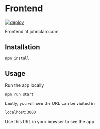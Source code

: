 # Frontend

[![deploy](https://github.com/johnclaro/podplayer/actions/workflows/main.yml/badge.svg)](https://github.com/johnclaro/podplayer/actions/workflows/main.yml)

Frontend of johnclaro.com

## Installation

```sh-session
npm install
```

## Usage

Run the app locally

```sh-session
npm run start
```

Lastly, you will see the URL can be visited in

```
localhost:3000
```

Use this URL in your browser to see the app.
